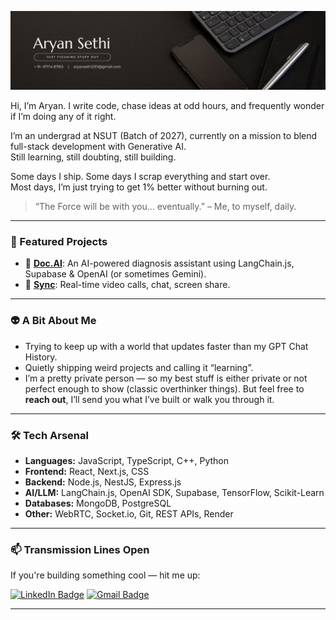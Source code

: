 ![Header image](https://github.com/stealth-raptor/stealth-raptor/blob/52c870d59f5d3e6575897f0b91ce38e945ebbf4b/banner.png)

Hi, I’m Aryan. I write code, chase ideas at odd hours, and frequently wonder if I’m doing any of it right.

I’m an undergrad at NSUT (Batch of 2027), currently on a mission to blend full-stack development with Generative AI.  
Still learning, still doubting, still building.

Some days I ship. Some days I scrap everything and start over.  
Most days, I’m just trying to get 1% better without burning out.

> “The Force will be with you… eventually.” – Me, to myself, daily.

---

### 🎯 Featured Projects
- 🧠 [**Doc.AI**](https://github.com/stealth-raptor/docs-use-ai): An AI-powered diagnosis assistant using LangChain.js, Supabase & OpenAI (or sometimes Gemini).
- 🎥 [**Sync**](https://github.com/stealth-raptor/sync): Real-time video calls, chat, screen share.

---

### 👽 A Bit About Me
- Trying to keep up with a world that updates faster than my GPT Chat History.
- Quietly shipping weird projects and calling it “learning”.
- I’m a pretty private person — so my best stuff is either private or not perfect enough to show (classic overthinker things). But feel free to **reach out**, I’ll send you what I’ve built or walk you through it.

---

### 🛠 Tech Arsenal
- **Languages:** JavaScript, TypeScript, C++, Python
- **Frontend:** React, Next.js, CSS
- **Backend:** Node.js, NestJS, Express.js
- **AI/LLM:** LangChain.js, OpenAI SDK, Supabase, TensorFlow, Scikit-Learn
- **Databases:** MongoDB, PostgreSQL
- **Other:** WebRTC, Socket.io, Git, REST APIs, Render

---

### 📫 Transmission Lines Open
If you're building something cool — hit me up:

[![LinkedIn Badge](https://img.shields.io/badge/-LinkedIn-blue?style=flat-square&logo=Linkedin&logoColor=white&link=https://www.linkedin.com/in/aryansethi64/)](https://www.linkedin.com/in/aryansethi64/)
[![Gmail Badge](https://img.shields.io/badge/-Email-c14438?style=flat-square&logo=Gmail&logoColor=white&link=mailto:aryansethi2311@gmail.com)](mailto:aryansethi2311@gmail.com)

---
